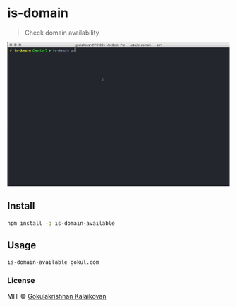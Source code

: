 # is-domain

> Check domain availability

![demo](https://raw.githubusercontent.com/gokulkrishh/is-domain/master/domain-availability.gif)

## Install

```sh
npm install -g is-domain-available
```

## Usage

```sh
is-domain-available gokul.com
```

### License

MIT © [Gokulakrishnan Kalaikovan](http://github.com/gokulkrishh)   
